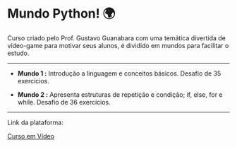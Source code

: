 # Mundo Python! 🌍
Curso criado pelo Prof. Gustavo Guanabara com uma temática divertida de vídeo-game para motivar seus alunos, é dividido em mundos para facilitar o estudo. <hr>

  - **Mundo 1 :** Introdução a linguagem e conceitos básicos. Desafio de 35 exercícios.
  
  - **Mundo 2 :** Apresenta estruturas de repetição e condição; if, else, for e while. Desafio de 36 exercícios.

<hr>
Link da plataforma: <br>

[Curso em Vídeo](https://www.cursoemvideo.com/login/)
